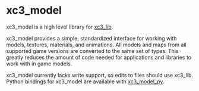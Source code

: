# xc3_model
xc3_model is a high level library for [xc3_lib](https://crates.io/crates/xc3_lib).

xc3_model provides a simple, standardized interface for working with models, textures, materials, and animations. All models and maps from all supported game versions are converted to the same set of types. This greatly reduces the amount of code needed for applications and libraries to work with in game models.

xc3_model currently lacks write support, so edits to files should use xc3_lib. Python bindings for xc3_model are available with [xc3_model_py](https://github.com/ScanMountGoat/xc3_model_py). 